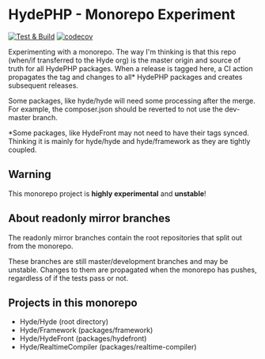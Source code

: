 # HydePHP - Monorepo Experiment

[![Test & Build](https://github.com/caendesilva/hyde-monorepo/actions/workflows/test-build.yml/badge.svg)](https://github.com/caendesilva/hyde-monorepo/actions/workflows/test-build.yml)
[![codecov](https://codecov.io/gh/caendesilva/hyde-monorepo/branch/master/graph/badge.svg?token=G6N2161TOT)](https://codecov.io/gh/caendesilva/hyde-monorepo)

Experimenting with a monorepo. The way I'm thinking is that this repo (when/if transferred to the Hyde org)
is the master origin and source of truth for all HydePHP packages. When a release is tagged here, a CI action
propagates the tag and changes to all* HydePHP packages and creates subsequent releases.

Some packages, like hyde/hyde will need some processing after the merge. For example, the composer.json
should be reverted to not use the dev-master branch.

*Some packages, like HydeFront may not need to have their tags synced. Thinking it is mainly for
hyde/hyde and hyde/framework as they are tightly coupled.

## Warning

This monorepo project is **highly experimental** and **unstable**! 


## About readonly mirror branches

The readonly mirror branches contain the root repositories that split out from the monorepo.

These branches are still master/development branches and may be unstable.
Changes to them are propagated when the monorepo has pushes, regardless of if the tests pass or not.

## Projects in this monorepo

- Hyde/Hyde (root directory)
- Hyde/Framework (packages/framework)
- Hyde/HydeFront (packages/hydefront)
- Hyde/RealtimeCompiler (packages/realtime-compiler)